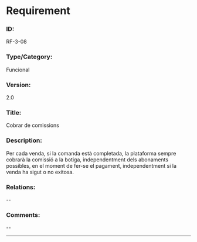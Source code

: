 # Requirement

### ID:
RF-3-08

### Type/Category:
Funcional

### Version:
2.0

### Title:
Cobrar de comissions

### Description:
Per cada venda, si la comanda està completada, la plataforma sempre cobrarà la comissió a la botiga, independentment dels abonaments possibles, en el moment de fer-se el pagament, independentment si la venda ha sigut o no exitosa.

### Relations:
--

### Comments:
--

---